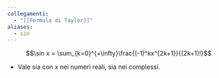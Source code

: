 ```yaml
---
collegamenti:
  - "[[Formula di Taylor]]"
aliases:
  - sin
---
```

$$\sin x = \sum_{k=0}^{+\infty}\frac{(-1)^kx^{2k+1}}{(2k+1)!}$$
- Vale sia con $x$ nei numeri reali, sia nei complessi.